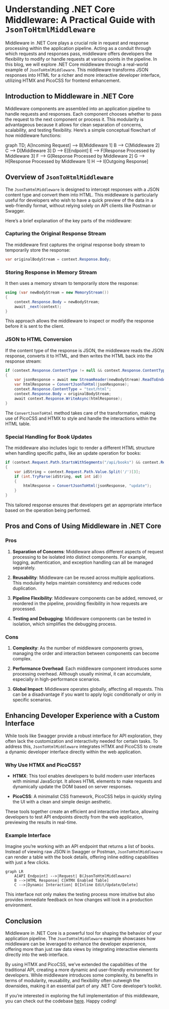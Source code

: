 # Understanding .NET Core Middleware: A Practical Guide with `JsonToHtmlMiddleware`

Middleware in .NET Core plays a crucial role in request and response processing within the application pipeline. Acting as a conduit through which requests and responses pass, middleware offers developers the flexibility to modify or handle requests at various points in the pipeline. In this blog, we will explore .NET Core middleware through a real-world example of `JsonToHtmlMiddleware`. This middleware transforms JSON responses into HTML for a richer and more interactive developer interface, utilizing HTMX and PicoCSS for frontend enhancement.

## Introduction to Middleware in .NET Core

Middleware components are assembled into an application pipeline to handle requests and responses. Each component chooses whether to pass the request to the next component or process it. This modularity is advantageous because it allows for clean separation of concerns, scalability, and testing flexibility. Here’s a simple conceptual flowchart of how middleware functions:

graph TD;
    A[Incoming Request] --> B[Middleware 1]
    B --> C[Middleware 2]
    C --> D[Middleware 3]
    D --> E[Endpoint]
    E --> F[Response Processed by Middleware 3]
    F --> G[Response Processed by Middleware 2]
    G --> H[Response Processed by Middleware 1]
    H --> I[Outgoing Response]


## Overview of `JsonToHtmlMiddleware`

The `JsonToHtmlMiddleware` is designed to intercept responses with a JSON content type and convert them into HTML. This middleware is particularly useful for developers who wish to have a quick preview of the data in a web-friendly format, without relying solely on API clients like Postman or Swagger.

Here’s a brief explanation of the key parts of the middleware:

### Capturing the Original Response Stream

The middleware first captures the original response body stream to temporarily store the response:

```csharp
var originalBodyStream = context.Response.Body;
```

### Storing Response in Memory Stream

It then uses a memory stream to temporarily store the response:

```csharp
using (var newBodyStream = new MemoryStream())
{
    context.Response.Body = newBodyStream;
    await _next(context);
}
```

This approach allows the middleware to inspect or modify the response before it is sent to the client.

### JSON to HTML Conversion

If the content type of the response is JSON, the middleware reads the JSON response, converts it to HTML, and then writes the HTML back into the response stream:

```csharp
if (context.Response.ContentType != null && context.Response.ContentType.Contains("application/json"))
{
    var jsonResponse = await new StreamReader(newBodyStream).ReadToEndAsync();
    var htmlResponse = ConvertJsonToHtml(jsonResponse);
    context.Response.ContentType = "text/html";
    context.Response.Body = originalBodyStream;
    await context.Response.WriteAsync(htmlResponse);
}
```

The `ConvertJsonToHtml` method takes care of the transformation, making use of PicoCSS and HTMX to style and handle the interactions within the HTML table.

### Special Handling for Book Updates

The middleware also includes logic to render a different HTML structure when handling specific paths, like an update operation for books:

```csharp
if (context.Request.Path.StartsWithSegments("/api/books") && context.Request.Path.Value.EndsWith("/update"))
{
    var idString = context.Request.Path.Value.Split('/')[3];
    if (int.TryParse(idString, out int id))
    {
        htmlResponse = ConvertJsonToHtml(jsonResponse, "update");
    }
}
```

This tailored response ensures that developers get an appropriate interface based on the operation being performed.

## Pros and Cons of Using Middleware in .NET Core

### Pros

1. **Separation of Concerns**: Middleware allows different aspects of request processing to be isolated into distinct components. For example, logging, authentication, and exception handling can all be managed separately.

2. **Reusability**: Middleware can be reused across multiple applications. This modularity helps maintain consistency and reduces code duplication.

3. **Pipeline Flexibility**: Middleware components can be added, removed, or reordered in the pipeline, providing flexibility in how requests are processed.

4. **Testing and Debugging**: Middleware components can be tested in isolation, which simplifies the debugging process.

### Cons

1. **Complexity**: As the number of middleware components grows, managing the order and interaction between components can become complex.

2. **Performance Overhead**: Each middleware component introduces some processing overhead. Although usually minimal, it can accumulate, especially in high-performance scenarios.

3. **Global Impact**: Middleware operates globally, affecting all requests. This can be a disadvantage if you want to apply logic conditionally or only in specific scenarios.

## Enhancing Developer Experience with a Custom Interface

While tools like Swagger provide a robust interface for API exploration, they often lack the customization and interactivity needed for certain tasks. To address this, `JsonToHtmlMiddleware` integrates HTMX and PicoCSS to create a dynamic developer interface directly within the web application.

### Why Use HTMX and PicoCSS?

- **HTMX**: This tool enables developers to build modern user interfaces with minimal JavaScript. It allows HTML elements to make requests and dynamically update the DOM based on server responses.
  
- **PicoCSS**: A minimalist CSS framework, PicoCSS helps in quickly styling the UI with a clean and simple design aesthetic.

These tools together create an efficient and interactive interface, allowing developers to test API endpoints directly from the web application, previewing the results in real-time.

### Example Interface

Imagine you’re working with an API endpoint that returns a list of books. Instead of viewing raw JSON in Swagger or Postman, `JsonToHtmlMiddleware` can render a table with the book details, offering inline editing capabilities with just a few clicks.

```mermaid
graph LR
    A[API Endpoint] -->|Request| B(JsonToHtmlMiddleware)
    B -->|HTML Response| C[HTMX Enabled Table]
    C -->|Dynamic Interaction| D[Inline Edit/Update/Delete]
```

This interface not only makes the testing process more intuitive but also provides immediate feedback on how changes will look in a production environment.

## Conclusion

Middleware in .NET Core is a powerful tool for shaping the behavior of your application pipeline. The `JsonToHtmlMiddleware` example showcases how middleware can be leveraged to enhance the developer experience, offering more than just raw data views by integrating interactive elements directly into the web interface.

By using HTMX and PicoCSS, we’ve extended the capabilities of the traditional API, creating a more dynamic and user-friendly environment for developers. While middleware introduces some complexity, its benefits in terms of modularity, reusability, and flexibility often outweigh the downsides, making it an essential part of any .NET Core developer’s toolkit.

If you’re interested in exploring the full implementation of this middleware, you can check out the codebase [here](https://github.com/rajeshradhakrishnanmvk/ai_library.git). Happy coding!
